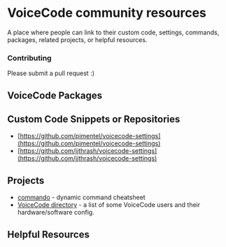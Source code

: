 # VoiceCode community resources
A place where people can link to their custom code, settings, commands, packages, related projects, or helpful resources.

### Contributing
Please submit a pull request :)

## VoiceCode Packages

## Custom Code Snippets or Repositories

- [https://github.com/pimentel/voicecode-settings](https://github.com/pimentel/voicecode-settings)
- [https://github.com/jjthrash/voicecode-settings](https://github.com/jjthrash/voicecode-settings)

## Projects

- [commando](https://github.com/lunixbochs/voicecode-commando) - dynamic command cheatsheet
- [VoiceCode directory](https://github.com/pimentel/voicecode_directory) - a list of some VoiceCode users and their hardware/software config.

## Helpful Resources
